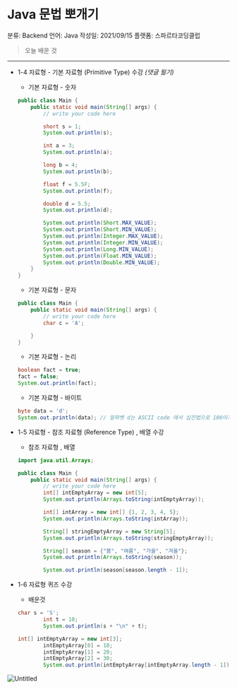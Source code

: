 # Java 문법 뽀개기

분류: Backend
언어: Java
작성일: 2021/09/15
플랫폼: 스파르타코딩클럽

> 오늘 배운 것
> 

---

- 1-4 자료형 - 기본 자료형 (Primitive Type) 수강 *(댓글 필기)*
    
    
    - 기본 자료형 - 숫자
    
    ```java
    public class Main {
        public static void main(String[] args) {
            // write your code here
    
            short s = 1;
            System.out.println(s);
    
            int a = 3;
            System.out.println(a);
    
            long b = 4;
            System.out.println(b);
    
            float f = 5.5F;
            System.out.println(f);
    
            double d = 5.5;
            System.out.println(d);
    
            System.out.println(Short.MAX_VALUE);
            System.out.println(Short.MIN_VALUE);
            System.out.println(Integer.MAX_VALUE);
            System.out.println(Integer.MIN_VALUE);
            System.out.println(Long.MIN_VALUE);
            System.out.println(Float.MIN_VALUE);
            System.out.println(Double.MIN_VALUE);
        }
    }
    ```
    
    - 기본 자료형 - 문자
    
    ```java
    public class Main {
        public static void main(String[] args) {
            // write your code here
            char c = 'A';
    
        }
    }
    ```
    
    - 기본 자료형 - 논리
    
    ```java
    boolean fact = true;
    fact = false;
    System.out.println(fact);
    ```
    
    - 기본 자료형 - 바이트
    
    ```java
    byte data = 'd'; 
    System.out.println(data); // 알파벳 d는 ASCII code 에서 십진법으로 100이기 때문에 100이라는 글자가 출력됩니다.
    ```
    
- 1-5 자료형 - 참조 자료형 (Reference Type) , 배열 수강
    - 참조 자료형 , 배열
    
    ```java
    import java.util.Arrays;
    
    public class Main {
        public static void main(String[] args) {
            // write your code here
            int[] intEmptyArray = new int[5];
            System.out.println(Arrays.toString(intEmptyArray));
    
            int[] intArray = new int[] {1, 2, 3, 4, 5};
            System.out.println(Arrays.toString(intArray));
    
            String[] stringEmptyArray = new String[5];
            System.out.println(Arrays.toString(stringEmptyArray));
    
            String[] season = {"봄", "여름", "가을", "겨울"};
            System.out.println(Arrays.toString(season));
    
            System.out.println(season[season.length - 1]);
    ```
    
- 1-6 자료형 퀴즈 수강
    - 배운것
    
    ```java
    char s = 'S';
            int t = 10;
            System.out.println(s + "\n" + t);
    
    int[] intEmptyArray = new int[3];
            intEmptyArray[0] = 10;
            intEmptyArray[1] = 20;
            intEmptyArray[2] = 30;
            System.out.println(intEmptyArray[intEmptyArray.length - 1]);
    ```
    

![Untitled](Java%20%E1%84%86%E1%85%AE%E1%86%AB%E1%84%87%E1%85%A5%E1%86%B8%20%E1%84%88%E1%85%A9%E1%84%80%E1%85%A2%E1%84%80%E1%85%B5%204d20918664704de891bbf4a3ddc3f634/Untitled.png)